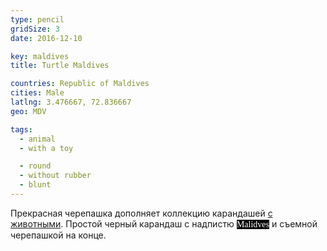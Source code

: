 ```yaml
---
type: pencil
gridSize: 3
date: 2016-12-10

key: maldives
title: Turtle Maldives

countries: Republic of Maldives
cities: Male
latlng: 3.476667, 72.836667
geo: MDV

tags:
  - animal
  - with a toy

  - round
  - without rubber
  - blunt
---
```


Прекрасная черепашка дополняет коллекцию карандашей [с животными](?tag=животные). Простой черный карандаш с надпистю <span style="background: #000;color: #fff;font-family: fantasy;">Malidves</span> и съемной черепашкой на конце.
